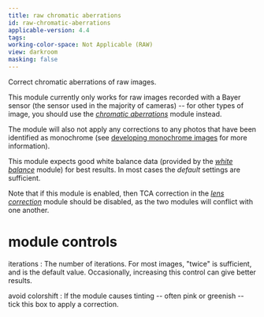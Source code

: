 ```yaml
---
title: raw chromatic aberrations
id: raw-chromatic-aberrations
applicable-version: 4.4
tags:
working-color-space: Not Applicable (RAW)
view: darkroom
masking: false
---
```


Correct chromatic aberrations of raw images.

This module currently only works for raw images recorded with a Bayer sensor (the sensor used in the majority of cameras) -- for other types of image, you should use the [_chromatic aberrations_](./chromatic-aberrations.md) module instead.

The module will also not apply any corrections to any photos that have been identified as monochrome (see [developing monochrome images](../../guides-tutorials/monochrome.md) for more information).

This module expects good white balance data (provided by the [_white balance_](./white-balance.md) module) for best results. In most cases the _default_ settings are sufficient.

Note that if this module is enabled, then TCA correction in the [_lens correction_](./lens-correction.md) module should be disabled, as the two modules will conflict with one another.

# module controls

iterations
: The number of iterations. For most images, "twice" is sufficient, and is the default value. Occasionally, increasing this control can give better results.

avoid colorshift
: If the module causes tinting -- often pink or greenish -- tick this box to apply a correction.
